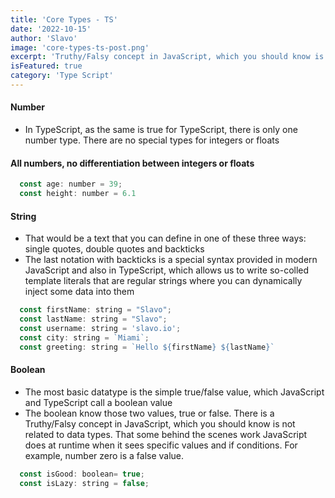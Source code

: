 ```yaml
---
title: 'Core Types - TS'
date: '2022-10-15'
author: 'Slavo'
image: 'core-types-ts-post.png'
excerpt: 'Truthy/Falsy concept in JavaScript, which you should know is not related to data types. '
isFeatured: true
category: 'Type Script'
---
```



#### Number

- In TypeScript, as the same is true for TypeScript, there is only one number type. There are no special types for integers or floats

#### All numbers, no differentiation between integers or floats

```js
  const age: number = 39;
  const height: number = 6.1
```

#### String

- That would be a text that you can define in one of these three ways: single quotes, double quotes and backticks
- The last notation with backticks is a special syntax provided in modern JavaScript and also in TypeScript, which allows us to write so-colled template literals that are regular strings where you can dynamically inject some data into them

```js
  const firstName: string = "Slavo";
  const lastName: string = "Slavo";
  const username: string = 'slavo.io';
  const city: string = `Miami`;
  const greeting: string = `Hello ${firstName} ${lastName}`
```

#### Boolean

- The most basic datatype is the simple true/false value, which JavaScript and TypeScript call a boolean value
- The boolean know those two values, true or false. There is a Truthy/Falsy concept in JavaScript, which you should know is not related to data types. That some behind the scenes work JavaScript does at runtime when it sees specific values and if conditions. For example, number zero is a false value.

```js
  const isGood: boolean= true;
  const isLazy: string = false;
```
